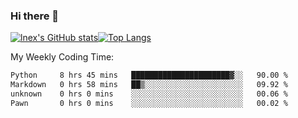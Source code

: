 ### Hi there 👋
[![lnex's GitHub stats](https://github-readme-stats.vercel.app/api?username=lnexenl&count_private=true&show_icons=true)](https://github.com/anuraghazra/github-readme-stats)[![Top Langs](https://github-readme-stats.vercel.app/api/top-langs/?username=lnexenl&layout=compact&langs_count=8&exclude_repo=32-bit-MIPS-CPU)](https://github.com/anuraghazra/github-readme-stats)

My Weekly Coding Time:
<!--START_SECTION:waka-->

```txt
Python     8 hrs 45 mins   ██████████████████████▓░░   90.00 %
Markdown   0 hrs 58 mins   ██▒░░░░░░░░░░░░░░░░░░░░░░   09.92 %
unknown    0 hrs 0 mins    ░░░░░░░░░░░░░░░░░░░░░░░░░   00.06 %
Pawn       0 hrs 0 mins    ░░░░░░░░░░░░░░░░░░░░░░░░░   00.02 %
```

<!--END_SECTION:waka-->
